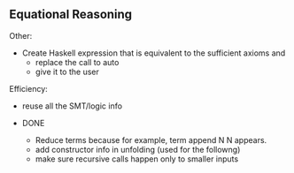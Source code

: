 Equational Reasoning 
--------------------
Other: 
  - Create Haskell expression that is equivalent to the sufficient axioms and 
      - replace the call to auto
      - give it to the user 

Efficiency: 
  - reuse all the SMT/logic info



- DONE  
  - Reduce terms because for example, term append N N appears. 
  - add constructor info in unfolding (used for the followng)
  - make sure recursive calls happen only to smaller inputs

